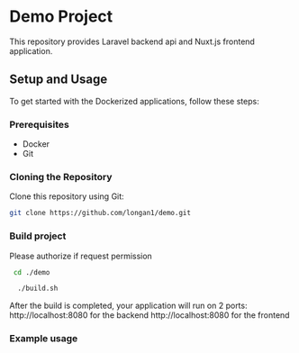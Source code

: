# Demo Project

This repository provides  Laravel backend api and Nuxt.js frontend application.

## Setup and Usage

To get started with the Dockerized applications, follow these steps:

### Prerequisites

- Docker
- Git

### Cloning the Repository

Clone this repository using Git:

```bash
git clone https://github.com/longan1/demo.git
```
### Build project

Please authorize if request permission

```bash
 cd ./demo
```
```bash
  ./build.sh
```

After the build is completed, your application will run on 2 ports:
http://localhost:8080 for the backend
http://localhost:8080 for the frontend

### Example usage
